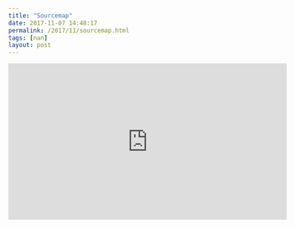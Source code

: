 ```yaml
---
title: "Sourcemap"
date: 2017-11-07 14:48:17
permalink: /2017/11/sourcemap.html
tags: [nan]
layout: post
---
```


<iframe width="560" height="315" src="https://www.youtube.com/embed/K-JSjs1cj1o" frameborder="0" allowfullscreen></iframe>
